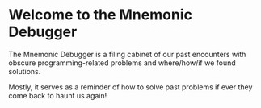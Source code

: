 # Welcome to the Mnemonic Debugger

The Mnemonic Debugger is a filing cabinet of our past encounters with obscure programming-related problems and where/how/if we found solutions.

Mostly, it serves as a reminder of how to solve past problems if ever they come back to haunt us again!